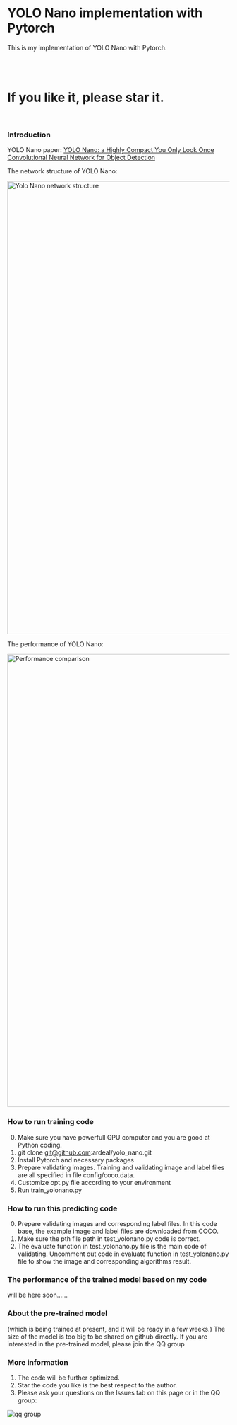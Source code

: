 # YOLO Nano implementation with Pytorch
This is my implementation of YOLO Nano with Pytorch. 

<br /><br />
<H1>  If you like it, please star it. </>
<br /><br />

### Introduction
YOLO Nano paper:
[YOLO Nano: a Highly Compact You Only Look Once Convolutional Neural Network for Object Detection](https://arxiv.org/abs/1910.01271)

The network structure of YOLO Nano:
<p align="left">
<img src="https://github.com/ardeal/yolo_nano/blob/master/yolo_nano_network_structure.PNG" alt="Yolo Nano network structure" width="1024px">
</p>


The performance of YOLO Nano:
<p align="left">
<img src="https://github.com/ardeal/yolo_nano/blob/master/yolonano_vs_tinyyolov2_vs_tinyyolov3.PNG" alt="Performance comparison" width="1024px">
</p>


### How to run training code
0) Make sure you have powerfull GPU computer and you are good at Python coding.
1) git clone  git@github.com:ardeal/yolo_nano.git
2) Install Pytorch and necessary packages
3) Prepare validating images. Training and validating image and label files are all specified in file config/coco.data.
4) Customize opt.py file according to your environment
5) Run train_yolonano.py


### How to run this predicting code
0) Prepare validating images and corresponding label files. In this code base, the example image and label files are downloaded from COCO.
1) Make sure the pth file path in test_yolonano.py code is correct.
2) The evaluate function in test_yolonano.py file is the main code of validating. Uncomment out code in evaluate function in test_yolonano.py file to show the image and corresponding algorithms result.


### The performance of the trained model based on my code
will be here soon......



### About the pre-trained model
 (which is being trained at present, and it will be ready in a few weeks.)
The size of the model is too big to be shared on github directly.
If you are interested in the pre-trained model, please join the QQ group


### More information
1) The code will be further optimized.
2) Star the code you like is the best respect to the author.
3) Please ask your questions on the Issues tab on this page or in the QQ group:
<img src="https://github.com/ardeal/yolo_nano/blob/master/qq_group.jpg" alt="qq group">






